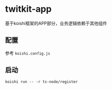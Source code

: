 # twitkit-app

基于koishi框架的APP部分，业务逻辑依赖于其他组件

## 配置

参考 `koishi.config.js`

## 启动

`koishi run -- -r ts-node/register`
